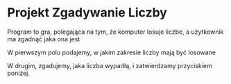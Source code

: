 # Projekt Zgadywanie Liczby

Program to gra, polegająca na tym, że komputer losuje liczbe, a użytkownik ma zgadnąć jaka ona jest

W pierwszym polu podajemy, w jakim zakresie liczby mają być losowane

W drugim, zgadujemy, jaka liczba wypadłą, i zatwierdzamy przyciskiem poniżej.
